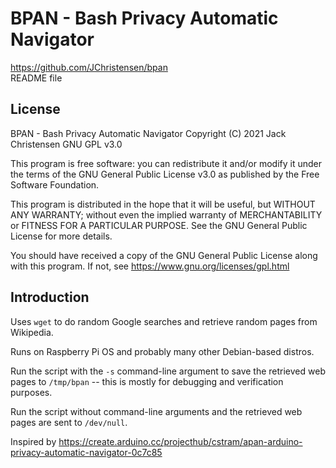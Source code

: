 # BPAN - Bash Privacy Automatic Navigator
https://github.com/JChristensen/bpan  
README file  

## License
BPAN - Bash Privacy Automatic Navigator Copyright (C) 2021 Jack Christensen GNU GPL v3.0

This program is free software: you can redistribute it and/or modify it under the terms of the GNU General Public License v3.0 as published by the Free Software Foundation.

This program is distributed in the hope that it will be useful, but WITHOUT ANY WARRANTY; without even the implied warranty of MERCHANTABILITY or FITNESS FOR A PARTICULAR PURPOSE.  See the GNU General Public License for more details.

You should have received a copy of the GNU General Public License along with this program. If not, see <https://www.gnu.org/licenses/gpl.html>

## Introduction
Uses `wget` to do random Google searches and retrieve random pages from Wikipedia.

Runs on Raspberry Pi OS and probably many other Debian-based distros.

Run the script with the `-s` command-line argument to save the retrieved web pages to `/tmp/bpan` -- this is mostly for debugging and verification purposes.

Run the script without command-line arguments and the retrieved web pages are sent to `/dev/null`.

Inspired by <https://create.arduino.cc/projecthub/cstram/apan-arduino-privacy-automatic-navigator-0c7c85>
